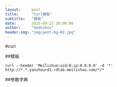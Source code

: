 ```yaml
---
layout:     post
title:      "Curl模板"
subtitle:   "模板"
date:       2015-09-22 20:00:00
author:     "Geekzhou"
header-img: "img/post-bg-02.jpg"
---
```


#curl

##模板

    curl --header 'Meilishuo:uid:0;ip:0.0.0.0' -d '*' http://*.*.yanzhourd1.rdlab.meilishuo.com/*/*

##参数字典
